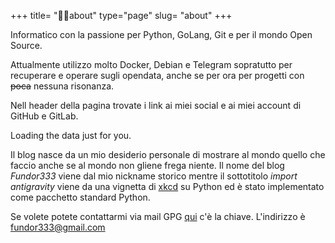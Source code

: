 +++
title= "🤵🏻about"
type="page"
slug= "about"
+++

Informatico con la passione per Python, GoLang, Git e per il mondo Open Source.

Attualmente utilizzo molto Docker, Debian e Telegram sopratutto per recuperare e
operare sugli opendata, anche se per ora per progetti con ~~poca~~ nessuna
risonanza.

Nell header della pagina trovate i link ai miei social e ai miei account di GitHub e GitLab.

<!-- Include the library. -->
<script
  src="https://cdn.rawgit.com/IonicaBizau/github-calendar/gh-pages/dist/github-calendar.min.js">
</script>

<!-- Optionally, include the theme (if you don't want to struggle to write the CSS) -->
<link
  rel="stylesheet"
  href="https://cdn.rawgit.com/IonicaBizau/github-calendar/gh-pages/dist/github-calendar.css"
/>

<!-- Prepare a container for your calendar. -->
<div class="calendar">
    <!-- Loading stuff -->
    Loading the data just for you.
</div>

<script>
    GitHubCalendar(".calendar", "fundor333");
</script>


Il blog nasce da un mio desiderio personale di mostrare al mondo quello che faccio anche se al mondo non gliene frega niente.
Il nome del blog *Fundor333* viene dal mio nickname storico mentre il
sottotitolo *import antigravity* viene da una vignetta di
[xkcd](http://xkcd.com/353/) su Python ed è stato implementato come pacchetto standard Python.

Se volete potete contattarmi via mail GPG
[qui](https://keybase.io/fundor333/key.asc) c'è la chiave. L'indirizzo è
fundor333@gmail.com
